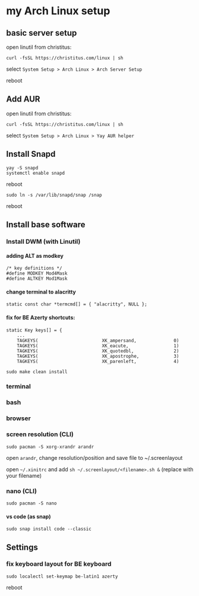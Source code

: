 # my Arch Linux setup

## basic server setup

open linutil from christitus:

```
curl -fsSL https://christitus.com/linux | sh
```

select `System Setup > Arch Linux > Arch Server Setup`

reboot

## Add AUR

open linutil from christitus:

```
curl -fsSL https://christitus.com/linux | sh
```

select `System Setup > Arch Linux > Yay AUR helper`

## Install Snapd

```
yay -S snapd
systemctl enable snapd
```

reboot

```
sudo ln -s /var/lib/snapd/snap /snap
```

reboot

## Install base software

### Install DWM (with Linutil)

#### adding ALT as modkey

```
/* key definitions */
#define MODKEY Mod4Mask
#define ALTKEY Mod1Mask
```

#### change terminal to alacritty

```
static const char *termcmd[] = { "alacritty", NULL };
```

#### fix for BE Azerty shortcuts:

```
static Key keys[] = {
    ...
    TAGKEYS(                        XK_ampersand,              0)
    TAGKEYS(                        XK_eacute,                 1)
    TAGKEYS(                        XK_quotedbl,               2)
    TAGKEYS(                        XK_apostrophe,             3)
    TAGKEYS(                        XK_parenleft,              4)
```

```
sudo make clean install
```

### terminal

### bash

### browser

### screen resolution (CLI)

```
sudo pacman -S xorg-xrandr arandr
```

open `arandr`, change resolution/position and save file to ~/.screenlayout

open `~/.xinitrc` and add `sh ~/.screenlayout/<filename>.sh &` (replace with your filename)

### nano (CLI)

```
sudo pacman -S nano
```

#### vs code (as snap)

`sudo snap install code --classic`

## Settings

### fix keyboard layout for BE keyboard

```
sudo localectl set-keymap be-latin1 azerty
```

reboot
